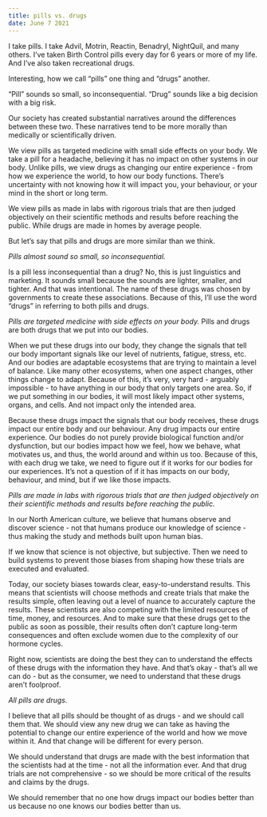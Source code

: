 ```yaml
---
title: pills vs. drugs
date: June 7 2021
---
```


I take pills. I take Advil, Motrin, Reactin, Benadryl, NightQuil, and many others. I’ve taken Birth Control pills every day for 6 years or more of my life. And I’ve also taken recreational drugs.

Interesting, how we call “pills” one thing and “drugs” another. 

“Pill” sounds so small, so inconsequential. “Drug” sounds like a big decision with a big risk. 

Our society has created substantial narratives around the differences between these two. These narratives tend to be more morally than medically or scientifically driven.

We view pills as targeted medicine with small side effects on your body. We take a pill for a headache, believing it has no impact on other systems in our body. Unlike pills, we view drugs as changing our entire experience - from how we experience the world, to how our body functions. There’s uncertainty with not knowing how it will impact you, your behaviour, or your mind in the short or long term.

We view pills as made in labs with rigorous trials that are then judged objectively on their scientific methods and results before reaching the public. While drugs are made in homes by average people.

But let’s say that pills and drugs are more similar than we think. 

*Pills almost sound so small, so inconsequential.*

Is a pill less inconsequential than a drug? No, this is just linguistics and marketing. It sounds small because the sounds are lighter, smaller, and tighter. And that was intentional. The name of these drugs was chosen by governments to create these associations. Because of this, I’ll use the word “drugs” in referring to both pills and drugs.

*Pills are targeted medicine with side effects on your body.* 
Pills and drugs are both drugs that we put into our bodies. 

When we put these drugs into our body, they change the signals that tell our body important signals like our level of nutrients, fatigue, stress, etc. And our bodies are adaptable ecosystems that are trying to maintain a level of balance. Like many other ecosystems, when one aspect changes, other things change to adapt. Because of this, it’s very, very hard - arguably impossible - to have anything in our body that only targets one area. So, if we put something in our bodies, it will most likely impact other systems, organs, and cells. And not impact only the intended area. 

Because these drugs impact the signals that our body receives, these drugs impact our entire body and our behaviour. Any drug impacts our entire experience. Our bodies do not purely provide biological function and/or dysfunction, but our bodies impact how we feel, how we behave, what motivates us, and thus, the world around and within us too.
Because of this, with each drug we take, we need to figure out if it works for our bodies for our experiences. It’s not a question of if it has impacts on our body, behaviour, and mind, but if we like those impacts.

*Pills are made in labs with rigorous trials that are then judged objectively on their scientific methods and results before reaching the public.*

In our North American culture, we believe that humans observe and discover science - not that humans produce our knowledge of science - thus making the study and methods built upon human bias.

If we know that science is not objective, but subjective. Then we need to build systems to prevent those biases from shaping how these trials are executed and evaluated.

Today, our society biases towards clear, easy-to-understand results. This means that scientists will choose methods and create trials that make the results simple, often leaving out a level of nuance to accurately capture the results. These scientists are also competing with the limited resources of time, money, and resources. And to make sure that these drugs get to the public as soon as possible, their results often don’t capture long-term consequences and often exclude women due to the complexity of our hormone cycles.

Right now, scientists are doing the best they can to understand the effects of these drugs with the information they have. And that’s okay - that’s all we can do - but as the consumer, we need to understand that these drugs aren’t foolproof.

*All pills are drugs.*

I believe that all pills should be thought of as drugs - and we should call them that. We should view any new drug we can take as having the potential to change our entire experience of the world and how we move within it. And that change will be different for every person. 

We should understand that drugs are made with the best information that the scientists had at the time - not all the information ever. And that drug trials are not comprehensive - so we should be more critical of the results and claims by the drugs.

We should remember that no one how drugs impact our bodies better than us because no one knows our bodies better than us. 